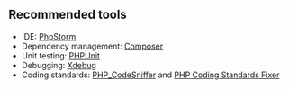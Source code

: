 ## Recommended tools

- IDE: [PhpStorm](https://www.jetbrains.com/phpstorm/)
- Dependency management: [Composer](https://getcomposer.org/)
- Unit testing: [PHPUnit](https://phpunit.de/)
- Debugging: [Xdebug](https://xdebug.org/)
- Coding standards: [PHP_CodeSniffer](https://github.com/squizlabs/PHP_CodeSniffer) and [PHP Coding Standards Fixer](https://github.com/FriendsOfPhp/PHP-CS-Fixer)
